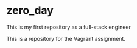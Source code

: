 # zero_day
This is my first repository as a full-stack engineer

This is a repository for the Vagrant assignment. 
